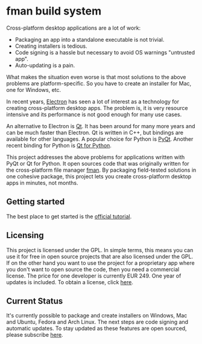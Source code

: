 # fman build system
Cross-platform desktop applications are a lot of work:

 * Packaging an app into a standalone executable is not trivial.
 * Creating installers is tedious.
 * Code signing is a hassle but necessary to avoid OS warnings "untrusted app".
 * Auto-updating is a pain.

What makes the situation even worse is that most solutions to the above 
problems are platform-specific. So you have to create an installer for Mac, one
for Windows, etc.

In recent years, [Electron](https://electronjs.org/) has seen a lot of interest
as a technology for creating cross-platform desktop apps. The problem is, it is
very resource intensive and its performance is not good enough for many use
cases.

An alternative to Electron is [Qt](https://www.qt.io). It has been around for
many more years and can be much faster than Electron. Qt is written in C++, but
bindings are available for other languages. A popular choice for Python is
[PyQt](https://riverbankcomputing.com/software/pyqt/intro). Another recent
binding for Python is [Qt for Python](https://www.qt.io/qt-for-python).

This project addresses the above problems for applications written with PyQt or
Qt for Python. It open sources code that was originally written for the
cross-platform file manager [fman](https://fman.io?s=fbs). By packaging
field-tested solutions in one cohesive package, this project lets you create
cross-platform desktop apps in minutes, not months.

## Getting started
The best place to get started is the
[official tutorial](https://github.com/mherrmann/fbs-tutorial).

## Licensing
This project is licensed under the GPL. In simple terms, this means you can use
it for free in open source projects that are also licensed under the GPL. If on
the other hand you want to use the project for a proprietary app where you don't
want to open source the code, then you need a commercial license. The price for
one developer is currently EUR 249. One year of updates is included. To obtain a
license, click
[here](https://www.paypal.com/cgi-bin/webscr?cmd=_s-xclick&hosted_button_id=NH2ANDDS48KXA).

## Current Status
It's currently possible to package and create installers on Windows, Mac and 
Ubuntu, Fedora and Arch Linux. The next steps are code signing and automatic 
updates. To stay updated as these features are open sourced, please subscribe
[here](https://emailoctopus.com/lists/5061ca0f-33e0-11e8-a3c9-06b79b628af2/forms/subscribe).